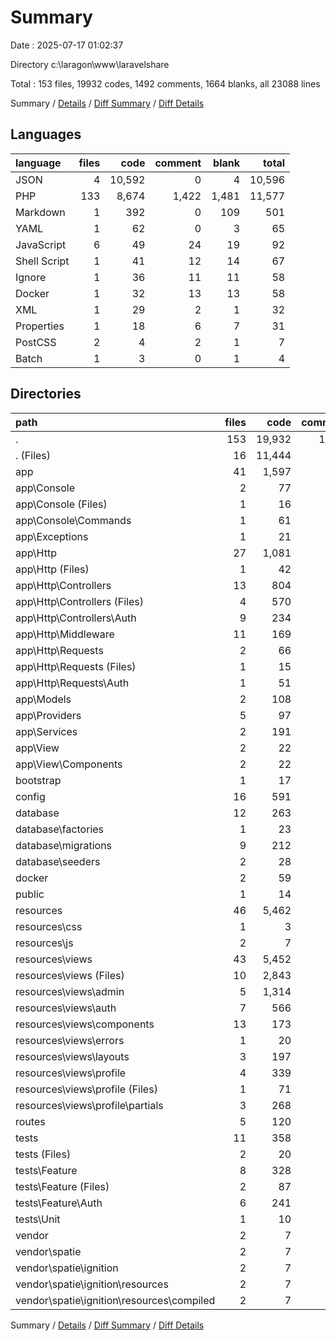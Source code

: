 # Summary

Date : 2025-07-17 01:02:37

Directory c:\\laragon\\www\\laravelshare

Total : 153 files,  19932 codes, 1492 comments, 1664 blanks, all 23088 lines

Summary / [Details](details.md) / [Diff Summary](diff.md) / [Diff Details](diff-details.md)

## Languages
| language | files | code | comment | blank | total |
| :--- | ---: | ---: | ---: | ---: | ---: |
| JSON | 4 | 10,592 | 0 | 4 | 10,596 |
| PHP | 133 | 8,674 | 1,422 | 1,481 | 11,577 |
| Markdown | 1 | 392 | 0 | 109 | 501 |
| YAML | 1 | 62 | 0 | 3 | 65 |
| JavaScript | 6 | 49 | 24 | 19 | 92 |
| Shell Script | 1 | 41 | 12 | 14 | 67 |
| Ignore | 1 | 36 | 11 | 11 | 58 |
| Docker | 1 | 32 | 13 | 13 | 58 |
| XML | 1 | 29 | 2 | 1 | 32 |
| Properties | 1 | 18 | 6 | 7 | 31 |
| PostCSS | 2 | 4 | 2 | 1 | 7 |
| Batch | 1 | 3 | 0 | 1 | 4 |

## Directories
| path | files | code | comment | blank | total |
| :--- | ---: | ---: | ---: | ---: | ---: |
| . | 153 | 19,932 | 1,492 | 1,664 | 23,088 |
| . (Files) | 16 | 11,444 | 42 | 199 | 11,685 |
| app | 41 | 1,597 | 374 | 421 | 2,392 |
| app\\Console | 2 | 77 | 24 | 25 | 126 |
| app\\Console (Files) | 1 | 16 | 7 | 6 | 29 |
| app\\Console\\Commands | 1 | 61 | 17 | 19 | 97 |
| app\\Exceptions | 1 | 21 | 21 | 7 | 49 |
| app\\Http | 27 | 1,081 | 216 | 275 | 1,572 |
| app\\Http (Files) | 1 | 42 | 21 | 7 | 70 |
| app\\Http\\Controllers | 13 | 804 | 100 | 196 | 1,100 |
| app\\Http\\Controllers (Files) | 4 | 570 | 40 | 132 | 742 |
| app\\Http\\Controllers\\Auth | 9 | 234 | 60 | 64 | 358 |
| app\\Http\\Middleware | 11 | 169 | 69 | 54 | 292 |
| app\\Http\\Requests | 2 | 66 | 26 | 18 | 110 |
| app\\Http\\Requests (Files) | 1 | 15 | 5 | 4 | 24 |
| app\\Http\\Requests\\Auth | 1 | 51 | 21 | 14 | 86 |
| app\\Models | 2 | 108 | 16 | 29 | 153 |
| app\\Providers | 5 | 97 | 48 | 31 | 176 |
| app\\Services | 2 | 191 | 43 | 46 | 280 |
| app\\View | 2 | 22 | 6 | 8 | 36 |
| app\\View\\Components | 2 | 22 | 6 | 8 | 36 |
| bootstrap | 1 | 17 | 30 | 9 | 56 |
| config | 16 | 591 | 770 | 257 | 1,618 |
| database | 12 | 263 | 79 | 53 | 395 |
| database\\factories | 1 | 23 | 13 | 5 | 41 |
| database\\migrations | 9 | 212 | 54 | 39 | 305 |
| database\\seeders | 2 | 28 | 12 | 9 | 49 |
| docker | 2 | 59 | 18 | 21 | 98 |
| public | 1 | 14 | 30 | 12 | 56 |
| resources | 46 | 5,462 | 93 | 518 | 6,073 |
| resources\\css | 1 | 3 | 0 | 1 | 4 |
| resources\\js | 2 | 7 | 23 | 11 | 41 |
| resources\\views | 43 | 5,452 | 70 | 506 | 6,028 |
| resources\\views (Files) | 10 | 2,843 | 51 | 237 | 3,131 |
| resources\\views\\admin | 5 | 1,314 | 17 | 121 | 1,452 |
| resources\\views\\auth | 7 | 566 | 0 | 57 | 623 |
| resources\\views\\components | 13 | 173 | 2 | 28 | 203 |
| resources\\views\\errors | 1 | 20 | 0 | 6 | 26 |
| resources\\views\\layouts | 3 | 197 | 0 | 28 | 225 |
| resources\\views\\profile | 4 | 339 | 0 | 29 | 368 |
| resources\\views\\profile (Files) | 1 | 71 | 0 | 6 | 77 |
| resources\\views\\profile\\partials | 3 | 268 | 0 | 23 | 291 |
| routes | 5 | 120 | 44 | 45 | 209 |
| tests | 11 | 358 | 10 | 128 | 496 |
| tests (Files) | 2 | 20 | 3 | 10 | 33 |
| tests\\Feature | 8 | 328 | 4 | 114 | 446 |
| tests\\Feature (Files) | 2 | 87 | 4 | 29 | 120 |
| tests\\Feature\\Auth | 6 | 241 | 0 | 85 | 326 |
| tests\\Unit | 1 | 10 | 3 | 4 | 17 |
| vendor | 2 | 7 | 2 | 1 | 10 |
| vendor\\spatie | 2 | 7 | 2 | 1 | 10 |
| vendor\\spatie\\ignition | 2 | 7 | 2 | 1 | 10 |
| vendor\\spatie\\ignition\\resources | 2 | 7 | 2 | 1 | 10 |
| vendor\\spatie\\ignition\\resources\\compiled | 2 | 7 | 2 | 1 | 10 |

Summary / [Details](details.md) / [Diff Summary](diff.md) / [Diff Details](diff-details.md)